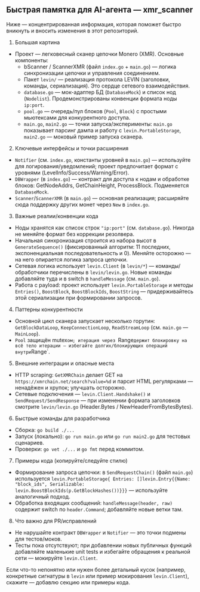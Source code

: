 ## Быстрая памятка для AI-агента — xmr_scanner

Ниже — концентрированная информация, которая поможет быстро вникнуть и вносить изменения в этот репозиторий.

1) Большая картина
- Проект — легковесный сканер цепочки Monero (XMR). Основные компоненты:
  - bScanner / ScannerXMR (файл `index.go` + `main.go`) — логика синхронизации цепочки и управления соединением.
  - Пакет `levin/` — реализация протокола LEVIN (заголовки, команды, сериализация). Это сердце сетевого взаимодействия.
  - `database.go` — мок-адаптер БД (`DatabaseMock`) и список нод (`Nodelist`). Продемонстрированы конвенции формата ноды `ip:port`.
  - `pool.go` — очередь/пул блоков (`Pool`, `Block`) с простыми мьютексами для конкурентного доступа.
  - `main.go`, `main2.go` — точки запуска/эксперименты: `main.go` показывает парсинг дампа и работу с `levin.PortableStorage`, `main2.go` — моковый пример запуска сканера.

2) Ключевые интерфейсы и точки расширения
- `Notifier` (см. `index.go`, константы уровней в `main.go`) — используйте для логирования/уведомлений; проект предпочитает формат с уровнями (LevelInfo/Success/Warning/Error).
- `DBWrapper` (в `index.go`) — контракт для доступа к нодам и обработке блоков: GetNodeAddrs, GetChainHeight, ProcessBlock. Подменяется `DatabaseMock`.
- `Scanner`/`ScannerXMR` (в `main.go`) — основная реализация; расширяйте сюда поддержку других монет через `New` в `index.go`.

3) Важные реалии/конвенции кода
- Ноды хранятся как список строк `"ip:port"` (см. `database.go`). Никогда не меняйте формат без коррекции резолвера.
- Начальная синхронизация строится из набора высот в `GenerateSequence()` (фиксированный алгоритм: 11 последних, экспоненциальная последовательность и 0). Меняйте осторожно — на него опирается логика запроса цепочки.
- Сетевая логика использует `levin.Client` (в `levin/*`) — команды/обработчики перечислены в `levin/levin.go`. Новые команды добавляйте туда и в switch в `handleMessage` (см. `main.go`).
- Работа с payload: проект использует `levin.PortableStorage` и методы `Entries()`, `BoostBlock`, `BoostBlockIds`, `BoostString` — придерживайтесь этой сериализации при формировании запросов.

4) Паттерны конкурентности
- Основной цикл сканера запускает несколько горутин: `GetBlockDataLoop`, `KeepConnectionLoop`, `ReadStreamLoop` (см. `main.go` — `MainLoop`).
- `Pool` защищён mutex`ом; итерация через `Range` держит блокировку на всё тело итерации — избегайте долгих/блокирующих операций внутри `Range`.

5) Внешние интеграции и опасные места
- HTTP scraping: `GetXMRChain` делает GET на `https://xmrchain.net/search?value=%d` и парсит HTML регулярками — ненадёжен и хрупок; улучшать осторожно.
- Сетевые подключения — `levin.Client.Handshake()` и `SendRequest/SendResponse` — при изменении формата заголовков смотрите `levin/levin.go` (Header.Bytes / NewHeaderFromBytesBytes).

6) Быстрые команды для разработчика
- Сборка: `go build ./...`
- Запуск (локально): `go run main.go` или `go run main2.go` для тестовых сценариев.
- Проверки: `go vet ./...` и `go fmt` перед коммитом.

7) Примеры кода (копируйте/следуйте стилю)
- Формирование запроса цепочки: в `SendRequestChain()` (файл `main.go`) используется `levin.PortableStorage{ Entries: []levin.Entry{{Name: "block_ids", Serializable: levin.BoostBlockIds(p.GetBlockHashes())}}}` — используйте аналогичный подход.
- Обработка входящих сообщений: `handleMessage(header, raw)` содержит switch по `header.Command`; добавляйте новые ветки там.

8) Что важно для PR/исправлений
- Не нарушайте контракт `DBWrapper` и `Notifier` — это точки подмены для тестов/моков.
- Тесты пока отсутствуют; при добавлении новых публичных функций добавляйте маленькие unit tests и избегайте обращения к реальной сети — мокируйте `levin.Client`.

Если что-то непонятно или нужен более детальный кусок (например, конкретные сигнатуры в `levin` или пример мокирования `levin.Client`), скажите — добавлю секцию или примеры кода.
